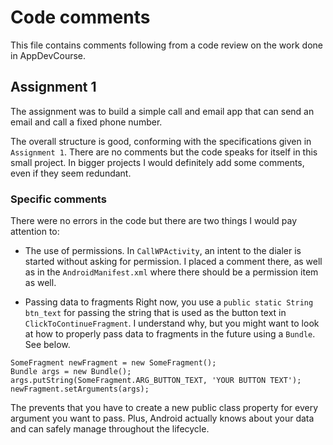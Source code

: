 # Code comments
This file contains comments following from
a code review on the work done in AppDevCourse.

## Assignment 1
The assignment was to build a simple
call and email app that can send an
email and call a fixed phone number.

The overall structure is good, conforming with the specifications
given in `Assignment 1`. There are no comments but the code
speaks for itself in this small project. In bigger projects I would
definitely add some comments, even if they seem redundant.

### Specific comments
There were no errors in the code but there are two things I would pay attention to:

* The use of permissions.
In `CallWPActivity`, an intent to the dialer is started
without asking for permission. I placed a comment there,
as well as in the `AndroidManifest.xml` where there should be
a permission item as well.

* Passing data to fragments
Right now, you use a `public static String btn_text` for passing
the string that is used as the button text in `ClickToContinueFragment`.
I understand why, but you might want to look at how to properly pass
data to fragments in the future using a `Bundle`. See below.

```
SomeFragment newFragment = new SomeFragment();
Bundle args = new Bundle();
args.putString(SomeFragment.ARG_BUTTON_TEXT, 'YOUR BUTTON TEXT');
newFragment.setArguments(args);
```

The prevents that you have to create a new public class property for
every argument you want to pass. Plus, Android actually knows about
your data and can safely manage throughout the lifecycle.
